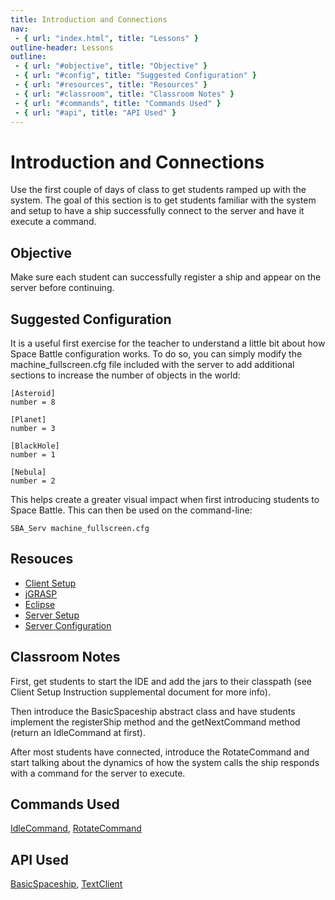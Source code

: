 ```yaml
---
title: Introduction and Connections
nav:
 - { url: "index.html", title: "Lessons" }
outline-header: Lessons
outline:
 - { url: "#objective", title: "Objective" }
 - { url: "#config", title: "Suggested Configuration" }
 - { url: "#resources", title: "Resources" }
 - { url: "#classroom", title: "Classroom Notes" }
 - { url: "#commands", title: "Commands Used" }
 - { url: "#api", title: "API Used" }
---
```


Introduction and Connections
============================
Use the first couple of days of class to get students ramped up with the system.  The goal of this section is to get students familiar with the system and setup to have a ship successfully connect to the server and have it execute a command. 

<a name="objective"></a>Objective
---------------------------------
Make sure each student can successfully register a ship and appear on the server before continuing. 

<a name="config"></a>Suggested Configuration
--------------------------------
It is a useful first exercise for the teacher to understand a little bit about how Space Battle configuration works.  To do so, you can simply modify the machine_fullscreen.cfg file included with the server to add additional sections to increase the number of objects in the world:

    [Asteroid]
    number = 8
    
    [Planet]
    number = 3
    
    [BlackHole]
    number = 1
    
    [Nebula]
    number = 2

This helps create a greater visual impact when first introducing students to Space Battle.  This can then be used on the command-line:

    SBA_Serv machine_fullscreen.cfg
 
<a name="resources"></a>Resouces
------------------------------

 * [Client Setup](../client/index.html)
  * [jGRASP](../client/jGRASP/index.html)
  * [Eclipse](../client/Eclipse/index.html)
 * [Server Setup](../server/setup.html)
 * [Server Configuration](../server/config.html)
 
<a name="classroom"></a>Classroom Notes
--------------------------------
First, get students to start the IDE and add the jars to their classpath (see Client Setup Instruction supplemental document for more info). 

Then introduce the BasicSpaceship abstract class and have students implement the registerShip method and the getNextCommand method (return an IdleCommand at first). 

After most students have connected, introduce the RotateCommand and start talking about the dynamics of how the system calls the ship responds with a command for the server to execute. 

<a name="commands"></a>Commands Used
--------------------------------
[IdleCommand](http://mikeware.github.io/SpaceBattleArena/client/java_doc/ihs/apcs/spacebattle/commands/IdleCommand.html), [RotateCommand](http://mikeware.github.io/SpaceBattleArena/client/java_doc/ihs/apcs/spacebattle/commands/RotateCommand.html)

<a name="api"></a>API Used
-----------------------------
[BasicSpaceship](http://mikeware.github.io/SpaceBattleArena/client/java_doc/ihs/apcs/spacebattle/BasicSpaceship.html), [TextClient](http://mikeware.github.io/SpaceBattleArena/client/java_doc/ihs/apcs/spacebattle/TextClient.html)
